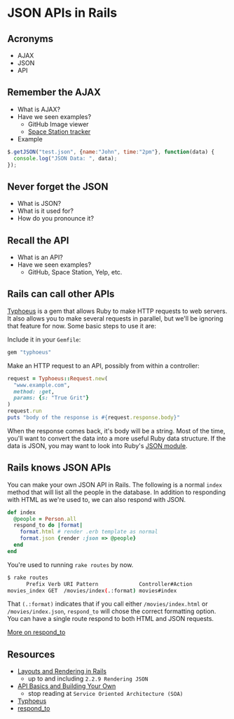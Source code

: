 JSON APIs in Rails
==================

Acronyms
--------

- AJAX
- JSON
- API

Remember the AJAX
-----------------

- What is AJAX?
- Have we seen examples?
    - GitHub Image viewer
    - [Space Station tracker](http://iss.astroviewer.net/)
- Example
```javascript
$.getJSON("test.json", {name:"John", time:"2pm"}, function(data) {
  console.log("JSON Data: ", data);
});
```

Never forget the JSON
---------------------

- What is JSON?
- What is it used for?
- How do you pronounce it?

Recall the API
--------------

- What is an API?
- Have we seen examples?
    - GitHub, Space Station, Yelp, etc.

Rails can call other APIs
-------------------------

[Typhoeus](https://github.com/typhoeus/typhoeus) is a gem that allows
Ruby to make HTTP requests to web servers. It also allows you to make
several requests in parallel, but we'll be ignoring that feature for
now. Some basic steps to use it are:

Include it in your `Gemfile`:

```ruby
gem "typhoeus"
```

Make an HTTP request to an API, possibly from within a controller:

```ruby
request = Typhoeus::Request.new(
  "www.example.com",
  method: :get,
  params: {s: "True Grit"}
)
request.run
puts "body of the response is #{request.response.body}"
```

When the response comes back, it's body will be a string. Most of the
time, you'll want to convert the data into a more useful Ruby data
structure. If the data is JSON, you may want to look into Ruby's
[JSON module](http://ruby-doc.org//stdlib-2.0/libdoc/json/rdoc/JSON.html).

Rails knows JSON APIs
---------------------

You can make your own JSON API in Rails. The following is a normal
`index` method that will list all the people in the database. In
addition to responding with HTML as we're used to, we can also respond
with JSON.

```ruby
def index
  @people = Person.all
  respond_to do |format|
    format.html # render .erb template as normal
    format.json {render :json => @people}
  end
end
```

You're used to running `rake routes` by now.

```sh
$ rake routes
      Prefix Verb URI Pattern             Controller#Action
movies_index GET  /movies/index(.:format) movies#index
```

That `(.:format)` indicates that if you call either
`/movies/index.html` or `/movies/index.json`, `respond_to` will
chose the correct formatting option. You can have a single route
respond to both HTML and JSON requests.

[More on respond_to](http://apidock.com/rails/ActionController/MimeResponds/respond_to)

Resources
---------

- [Layouts and Rendering in Rails](http://guides.rubyonrails.org/layouts_and_rendering.html)
    - up to and including `2.2.9 Rendering JSON`
- [API Basics and Building Your Own](http://www.theodinproject.com/ruby-on-rails/apis-and-building-your-own)
    - stop reading at `Service Oriented Architecture (SOA)`
- [Typhoeus](https://github.com/typhoeus/typhoeus)
- [respond_to](http://apidock.com/rails/ActionController/MimeResponds/respond_to)
